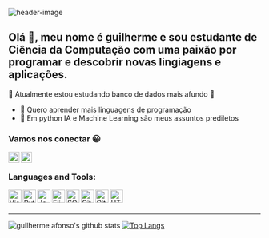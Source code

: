![header-image](.//images.png)

## Olá 👋, meu nome é guilherme e sou estudante de Ciência da Computação com uma paixão por programar e descobrir novas lingiagens e aplicações.

 🌱 Atualmente estou estudando banco de dados mais afundo 🤣
* 🎈 Quero aprender mais linguagens de programação 
* 🎉 Em python IA e Machine Learning são meus assuntos prediletos

### Vamos nos conectar 😀

<a href="ch.afonso.gui@gmail.com"><img align="left" alt="Guilherme Afonso | Gmail" width="22px" src="https://img.icons8.com/office/2x/gmail-login.png"/></a>
<a href="https://www.linkedin.com/in/guilhermeafonsoch/"><img align="left" alt="Guilherme Afonso | Linkedin" width="22px" src="https://img.icons8.com/cute-clipart/2x/linkedin.png"/></a>

<br />

### Languages and Tools:

<img align="left" alt="Visual Studio Code" width="26px" src="https://raw.githubusercontent.com/github/explore/80688e429a7d4ef2fca1e82350fe8e3517d3494d/topics/visual-studio-code/visual-studio-code.png" />

<img align="left" alt="Python" width="26px" src="https://img.icons8.com/dusk/2x/python.png" />
<img align="left" alt="Java" width="26px" src="https://img.icons8.com/color/2x/java-coffee-cup-logo.png" />
<img align="left" alt="Elixir" width="26px" src="https://cdn.jsdelivr.net/npm/simple-icons@3.13.0/icons/elixir.svg" />
<img align="left" alt="SQL" width="26px" src="https://raw.githubusercontent.com/github/explore/80688e429a7d4ef2fca1e82350fe8e3517d3494d/topics/sql/sql.png" />
<img align="left" alt="Git" width="26px" src="https://raw.githubusercontent.com/github/explore/80688e429a7d4ef2fca1e82350fe8e3517d3494d/topics/git/git.png"/>
<img align="left" alt="GitHub" width="26px" src="https://raw.githubusercontent.com/github/explore/78df643247d429f6cc873026c0622819ad797942/topics/github/github.png" />
<img align="left" alt="HTML5" width="26px" src="https://raw.githubusercontent.com/github/explore/80688e429a7d4ef2fca1e82350fe8e3517d3494d/topics/terminal/terminal.png" />

<br />
<br />

---

<img align="left" alt="guilherme afonso's github stats" src="https://github-readme-stats.codestackr.vercel.app/api?username=guilhermeafonsoch&show_icons=true&hide_border=true" />


[![Top Langs](https://github-readme-stats.vercel.app/api/top-langs/?username=guilhermeafonsoch&layout=compact)](https://github.com/anuraghazra/github-readme-stats)


